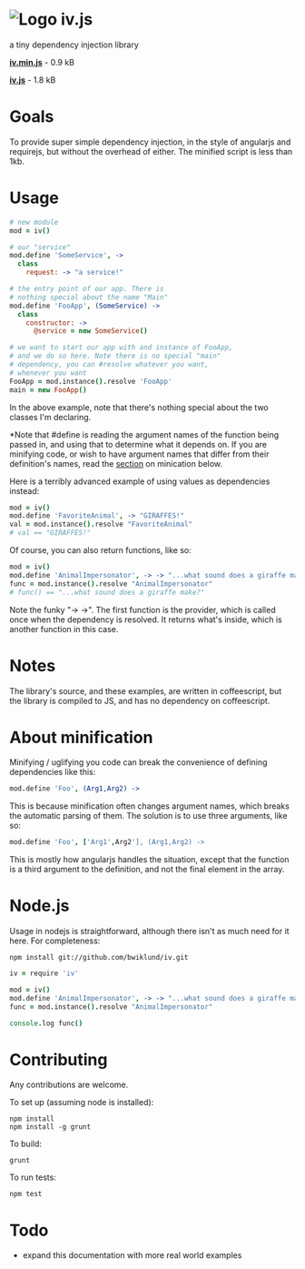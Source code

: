 ![Logo](https://raw.github.com/bwiklund/iv/master/docs/logo.png)
iv.js
===
a tiny dependency injection library

__[iv.min.js](https://raw.github.com/bwiklund/iv/master/dist/iv.min.js)__ - 0.9 kB

__[iv.js](https://raw.github.com/bwiklund/iv/master/dist/iv.js)__ - 1.8 kB

Goals
===
To provide super simple dependency injection, in the style of angularjs and requirejs, but without the overhead of either. The minified script is less than 1kb.

Usage
===
```coffeescript
# new module
mod = iv()

# our "service"
mod.define 'SomeService', -> 
  class
    request: -> "a service!"

# the entry point of our app. There is 
# nothing special about the name "Main"
mod.define 'FooApp', (SomeService) -> 
  class
    constructor: ->
      @service = new SomeService()

# we want to start our app with and instance of FooApp,
# and we do so here. Note there is no special "main" 
# dependency, you can #resolve whatever you want,
# whenever you want
FooApp = mod.instance().resolve 'FooApp'
main = new FooApp()
```

In the above example, note that there's nothing special about the two classes I'm declaring.

*Note that #define is reading the argument names of the function being passed in, and using that to determine what it depends on. If you are minifying code, or wish to have argument names that differ from their definition's names, read the [section](#about-minification) on minication below.

Here is a terribly advanced example of using values as dependencies instead:

```coffeescript
mod = iv()
mod.define 'FavoriteAnimal', -> "GIRAFFES!"
val = mod.instance().resolve "FavoriteAnimal"
# val == "GIRAFFES!"
```

Of course, you can also return functions, like so:

```coffeescript
mod = iv()
mod.define 'AnimalImpersonator', -> -> "...what sound does a giraffe make?"
func = mod.instance().resolve "AnimalImpersonator"
# func() == "...what sound does a giraffe make?"
```

Note the funky "-> ->". The first function is the provider, which is called once when the dependency is resolved. It returns what's inside, which is another function in this case.

Notes
===
The library's source, and these examples, are written in coffeescript, but the library is compiled to JS, and has no dependency on coffeescript.

About minification
===
Minifying / uglifying you code can break the convenience of defining dependencies like this:
```coffeescript
mod.define 'Foo', (Arg1,Arg2) ->
```

This is because minification often changes argument names, which breaks the automatic parsing of them. The solution is to use three arguments, like so:
```coffeescript
mod.define 'Foo', ['Arg1',Arg2'], (Arg1,Arg2) ->
```

This is mostly how angularjs handles the situation, except that the function is a third argument to the definition, and not the final element in the array.

Node.js
===

Usage in nodejs is straightforward, although there isn't as much need for it here. For completeness:

```
npm install git://github.com/bwiklund/iv.git
```

```coffeescript
iv = require 'iv'

mod = iv()
mod.define 'AnimalImpersonator', -> -> "...what sound does a giraffe make?"
func = mod.instance().resolve "AnimalImpersonator"

console.log func()
```

Contributing
===
Any contributions are welcome.

To set up (assuming node is installed):
```
npm install
npm install -g grunt
```

To build:
```
grunt
```

To run tests:
```
npm test
```

Todo
===
- expand this documentation with more real world examples
